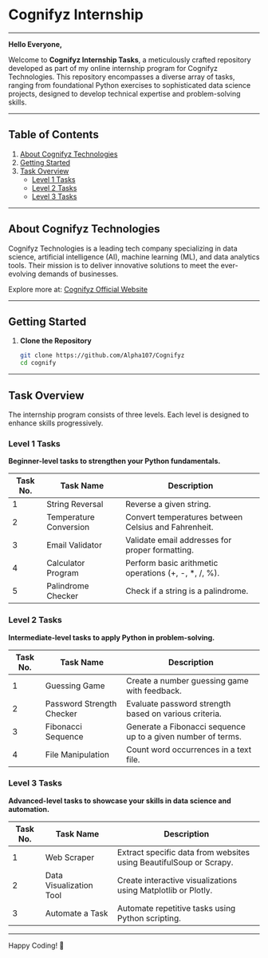 # Cognifyz Internship

---

**Hello Everyone,** 

Welcome to **Cognifyz Internship Tasks**, a meticulously crafted repository developed as part of my online internship program for Cognifyz Technologies. This repository encompasses a diverse array of tasks, ranging from foundational Python exercises to sophisticated data science projects, designed to develop technical expertise and problem-solving skills.

---

## Table of Contents

1. [About Cognifyz Technologies](#about-cognifyz-technologies)
2. [Getting Started](#getting-started)
3. [Task Overview](#task-overview)
   - [Level 1 Tasks](#level-1-tasks)
   - [Level 2 Tasks](#level-2-tasks)
   - [Level 3 Tasks](#level-3-tasks)

---

## About Cognifyz Technologies

Cognifyz Technologies is a leading tech company specializing in data science, artificial intelligence (AI), machine learning (ML), and data analytics tools. Their mission is to deliver innovative solutions to meet the ever-evolving demands of businesses.

Explore more at: [Cognifyz Official Website](https://cognifyz.com/)

---

## Getting Started

1. **Clone the Repository**
   ```bash
   git clone https://github.com/Alpha107/Cognifyz
   cd cognify
   ```

---

## Task Overview

The internship program consists of three levels. Each level is designed to enhance skills progressively.

### Level 1 Tasks

**Beginner-level tasks to strengthen your Python fundamentals.**

| Task No. | Task Name                | Description                                                        |
|----------|--------------------------|--------------------------------------------------------------------|
| 1        | String Reversal          | Reverse a given string.                                           |
| 2        | Temperature Conversion  | Convert temperatures between Celsius and Fahrenheit.              |
| 3        | Email Validator          | Validate email addresses for proper formatting.                   |
| 4        | Calculator Program       | Perform basic arithmetic operations (+, -, *, /, %).              |
| 5        | Palindrome Checker       | Check if a string is a palindrome.                                |

### Level 2 Tasks

**Intermediate-level tasks to apply Python in problem-solving.**

| Task No. | Task Name                | Description                                                        |
|----------|--------------------------|--------------------------------------------------------------------|
| 1        | Guessing Game            | Create a number guessing game with feedback.                      |
| 2        | Password Strength Checker | Evaluate password strength based on various criteria.             |
| 3        | Fibonacci Sequence       | Generate a Fibonacci sequence up to a given number of terms.      |
| 4        | File Manipulation        | Count word occurrences in a text file.                            |

### Level 3 Tasks

**Advanced-level tasks to showcase your skills in data science and automation.**

| Task No. | Task Name                | Description                                                        |
|----------|--------------------------|--------------------------------------------------------------------|
| 1        | Web Scraper              | Extract specific data from websites using BeautifulSoup or Scrapy.|
| 2        | Data Visualization Tool  | Create interactive visualizations using Matplotlib or Plotly.     |
| 3        | Automate a Task          | Automate repetitive tasks using Python scripting.                 |

---

Happy Coding! 🎉
